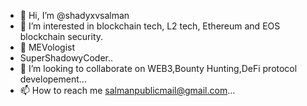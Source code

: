 - 👋 Hi, I’m @shadyxvsalman
- 👀 I’m interested in blockchain tech, L2 tech, Ethereum and EOS blockchain security.
- 🌱 MEVologist
- SuperShadowyCoder..
- 💞️ I’m looking to collaborate on WEB3,Bounty Hunting,DeFi protocol developement...
- 📫 How to reach me salmanpublicmail@gmail.com...

<!---
shadyxvsalman/shadyxvsalman is a ✨ special ✨ repository because its `README.md` (this file) appears on your GitHub profile.
You can click the Preview link to take a look at your changes.
--->
